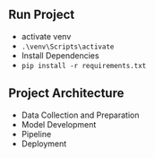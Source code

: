 ## Run Project

- activate venv
- `.\venv\Scripts\activate`
- Install Dependencies
- `pip install -r requirements.txt`

## Project Architecture

- Data Collection and Preparation
- Model Development
- Pipeline
- Deployment

